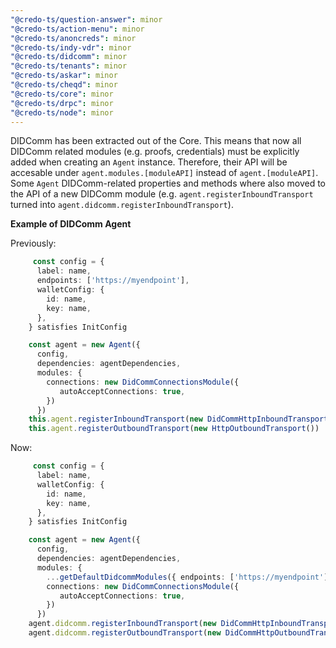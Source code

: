 ```yaml
---
"@credo-ts/question-answer": minor
"@credo-ts/action-menu": minor
"@credo-ts/anoncreds": minor
"@credo-ts/indy-vdr": minor
"@credo-ts/didcomm": minor
"@credo-ts/tenants": minor
"@credo-ts/askar": minor
"@credo-ts/cheqd": minor
"@credo-ts/core": minor
"@credo-ts/drpc": minor
"@credo-ts/node": minor
---
```


DIDComm has been extracted out of the Core. This means that now all DIDComm related modules (e.g. proofs, credentials) must be explicitly added when creating an `Agent` instance. Therefore, their API will be accesable under `agent.modules.[moduleAPI]` instead of `agent.[moduleAPI]`. Some `Agent` DIDComm-related properties and methods where also moved to the API of a new DIDComm module (e.g. `agent.registerInboundTransport` turned into `agent.didcomm.registerInboundTransport`).

**Example of DIDComm Agent**

Previously:

```ts
     const config = {
      label: name,
      endpoints: ['https://myendpoint'],
      walletConfig: {
        id: name,
        key: name,
      },
    } satisfies InitConfig

    const agent = new Agent({
      config,
      dependencies: agentDependencies,
      modules: {
        connections: new DidCommConnectionsModule({
           autoAcceptConnections: true,
        })
      })
    this.agent.registerInboundTransport(new DidCommHttpInboundTransport({ port }))
    this.agent.registerOutboundTransport(new HttpOutboundTransport())

```

Now:

```ts
     const config = {
      label: name,
      walletConfig: {
        id: name,
        key: name,
      },
    } satisfies InitConfig

    const agent = new Agent({
      config,
      dependencies: agentDependencies,
      modules: {
        ...getDefaultDidcommModules({ endpoints: ['https://myendpoint'] }),
        connections: new DidCommConnectionsModule({
           autoAcceptConnections: true,
        })
      })
    agent.didcomm.registerInboundTransport(new DidCommHttpInboundTransport({ port }))
    agent.didcomm.registerOutboundTransport(new DidCommHttpOutboundTransport())
```
